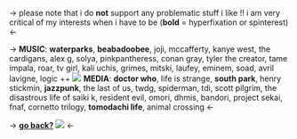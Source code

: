 -> please note that i do **not** support any problematic stuff i like !! i am very critical of my interests when i have to be (**bold** = hyperfixation or spinterest) <-

-> **MUSIC**: **waterparks**, **beabadoobee**, joji, mccafferty, kanye west, the cardigans, alex g, solya, pinkpantheress, conan gray, tyler the creator, tame impala, roar, tv girl, kali uchis, grimes, mitski, laufey, eminem, soad, avril lavigne, logic ++
![](https://media.discordapp.net/attachments/999986008307269732/1216505598108241951/IMG_1712.png?ex=6600a220&is=65ee2d20&hm=92e783fe6160c956c365c4bfd7688fbe5bbe3730d9fb25fe5e16acb6512df325&)
**MEDIA**: **doctor who**, life is strange, **south park**, henry stickmin, **jazzpunk**, the last of us, twdg, spiderman, tdi, scott pilgrim, the disastrous life of saiki k, resident evil, omori, dhmis, bandori, project sekai, fnaf, cornetto trilogy, **tomodachi life**, animal crossing <-

-> [**go back?**](https://rentry.co/badwoIfbay) ![](https://media.discordapp.net/attachments/999986008307269732/1216506303288185053/IMG_1696.gif?ex=6600a2c8&is=65ee2dc8&hm=72d198db65e98ce17f32047aac7dc6a092e998ce03e00622ceb2c0da78b98ee3&) <-